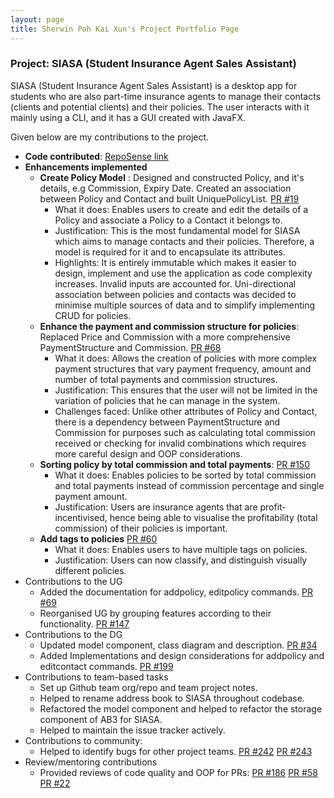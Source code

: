 ```yaml
---
layout: page
title: Sherwin Poh Kai Xun's Project Portfolio Page
---
```


### Project: SIASA (Student Insurance Agent Sales Assistant)

SIASA (Student Insurance Agent Sales Assistant) is a desktop app for students who are also part-time insurance agents to
manage their contacts (clients and potential clients) and their policies.
The user interacts with it mainly using a CLI, and it has a GUI created with JavaFX.

Given below are my contributions to the project.
* **Code contributed**: [RepoSense link](https://nus-cs2103-ay2122s1.github.io/tp-dashboard/?search=sherrpass&sort=groupTitle&sortWithin=title&since=2021-09-17&timeframe=commit&mergegroup=&groupSelect=groupByRepos&breakdown=false&tabOpen=true&tabType=authorship&tabAuthor=sherrpass&tabRepo=AY2122S1-CS2103-F10-4%2Ftp%5Bmaster%5D&authorshipIsMergeGroup=false&authorshipFileTypes=docs~functional-code~test-code~other&authorshipIsBinaryFileTypeChecked=false)
* **Enhancements implemented**
    * **Create Policy Model** : Designed and constructed Policy, and it's details, e.g Commission, Expiry Date.
      Created an association between Policy and Contact and built UniquePolicyList. [PR #19](https://github.com/AY2122S1-CS2103-F10-4/tp/pull/19)
        * What it does: Enables users to create and edit the details of a Policy and associate a Policy to a Contact it belongs to.
        * Justification: This is the most fundamental model for SIASA which aims to manage contacts and their policies. Therefore,
          a model is required for it and to encapsulate its attributes.
        * Highlights: It is entirely immutable which makes it easier to design, implement and use the application as
          code complexity increases. Invalid inputs are accounted for. Uni-directional association between policies and contacts
          was decided to minimise multiple sources of data and to simplify implementing CRUD for policies.
    * **Enhance the payment and commission structure for policies**: Replaced Price and Commission with a more comprehensive PaymentStructure and Commission. [PR #68](https://github.com/AY2122S1-CS2103-F10-4/tp/pull/68)
        * What it does: Allows the creation of policies with more complex payment structures that vary payment frequency, amount and number of total payments and commission structures.
        * Justification: This ensures that the user will not be limited in the variation of policies that he can manage in the system.
        * Challenges faced: Unlike other attributes of Policy and Contact, there is a dependency between PaymentStructure and Commission for purposes
          such as calculating total commission received or checking for invalid combinations which requires more careful design and OOP considerations.
    * **Sorting policy by total commission and total payments**: [PR #150](https://github.com/AY2122S1-CS2103-F10-4/tp/pull/150)
        * What it does: Enables policies to be sorted by total commission and total payments instead of commission percentage and single payment amount.
        * Justification: Users are insurance agents that are profit-incentivised, hence being able to visualise the
          profitability (total commission) of their policies is important.
    * **Add tags to policies** [PR #60](https://github.com/AY2122S1-CS2103-F10-4/tp/pull/60)
      * What it does: Enables users to have multiple tags on policies.
      * Justification: Users can now classify, and distinguish visually different policies.
* Contributions to the UG
    * Added the documentation for addpolicy, editpolicy commands. [PR #69](https://github.com/AY2122S1-CS2103-F10-4/tp/pull/69)
    * Reorganised UG by grouping features according to their functionality. [PR #147](https://github.com/AY2122S1-CS2103-F10-4/tp/pull/147)
* Contributions to the DG
    * Updated model component, class diagram and description. [PR #34](https://github.com/AY2122S1-CS2103-F10-4/tp/pull/34)
    * Added Implementations and design considerations for addpolicy and editcontact commands. [PR #199](https://github.com/AY2122S1-CS2103-F10-4/tp/pull/199)
* Contributions to team-based tasks
    * Set up Github team org/repo and team project notes.
    * Helped to rename address book to SIASA throughout codebase.
    * Refactored the model component and helped to refactor the storage component of AB3 for SIASA.
    * Helped to maintain the issue tracker actively.
* Contributions to community:
    * Helped to identify bugs for other project teams. [PR #242](https://github.com/AY2122S1-CS2103T-W13-3/tp/issues/242)
      [PR #243](https://github.com/AY2122S1-CS2103T-W13-3/tp/issues/243)
* Review/mentoring contributions
    * Provided reviews of code quality and OOP for PRs: [PR #186](https://github.com/AY2122S1-CS2103-F10-4/tp/pull/186)
      [PR #58](https://github.com/AY2122S1-CS2103-F10-4/tp/pull/58)
      [PR #22](https://github.com/AY2122S1-CS2103-F10-4/tp/pull/22)

